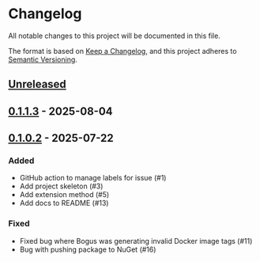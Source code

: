 # Changelog

All notable changes to this project will be documented in this file.

The format is based on [Keep a Changelog](https://keepachangelog.com/en/1.0.0/),
and this project adheres to [Semantic Versioning](https://semver.org/spec/v2.0.0.html).

## [Unreleased]

## [0.1.1.3] - 2025-08-04

## [0.1.0.2] - 2025-07-22

### Added

- GitHub action to manage labels for issue (#1)
- Add project skeleton (#3)
- Add extension method (#5)
- Add docs to README (#13)

### Fixed

- Fixed bug where Bogus was generating invalid Docker image tags (#11)
- Bug with pushing package to NuGet (#16)

[unreleased]: https://github.com/baynezy/Structurizr.Aspire.Hosting/compare/0.1.1.3...HEAD
[0.1.1.3]: https://github.com/baynezy/Structurizr.Aspire.Hosting/compare/0.1.0.2...0.1.1.3
[0.1.0.2]: https://github.com/baynezy/Structurizr.Aspire.Hosting/compare/fb1556f740cf972adcd137eb004add18fcf4db86...0.1.0.2